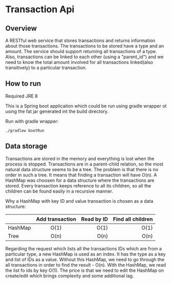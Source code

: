 # Transaction Api

## Overview
A RESTful web service that stores transactions and returns information about those transactions.
The transactions to be stored have a type and an amount. The service should support returning all
transactions of a type. Also, transactions can be linked to each other (using a "parent_id") and we
need to know the total amount involved for all transactions linked(also transitively) to a particular transaction.

## How to run
Required JRE 8

This is a Spring boot applicaiton which could be run using gradle wrapper ot using the fat jar generated int the build directory.

Run with gradle wrapper:
```shell
./gradlew bootRun
```

## Data storage
Transactions are stored in the memory and everything is lost when the process is stopped.
Transactions are in a parent-child relation, so the most natural data structure seems to be a tree. The problem is that there is no order in such a tree. It means that finding a transaction will have O(n). A HashMap was choosen for a data structure where the transactions are stored. Every transaction keeps reference to all its children, so all the children can be found easily in a recursive manner.

Why a HashMap with key ID and value transaction is chosen as a data structure:

|         | Add transaction | Read by ID | Find all children |
| --------|:---------------:| ----------:| -----------------:|
| HashMap | O(1)            | O(1)       | O(1)              |
| Tree    | O(n)            |  O(n)      | O(n)              |

Regarding the request which lists all the transactions IDs which are from a particular type, a new HashMap is used as an index. It has the type as a key and list of IDs as a value. Without this HashMap, we need to go through the all transactions in order to find the result - O(n). With the HashMap, we read the list fo ids by key O(1). The price is that we need to edit the HashMap on create/edit which brings complexity and some additional lag.